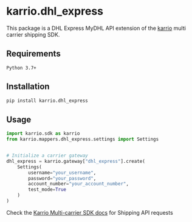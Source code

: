 # karrio.dhl_express

This package is a DHL Express MyDHL API extension of the [karrio](https://pypi.org/project/karrio) multi carrier shipping SDK.

## Requirements

`Python 3.7+`

## Installation

```bash
pip install karrio.dhl_express
```

## Usage

```python
import karrio.sdk as karrio
from karrio.mappers.dhl_express.settings import Settings


# Initialize a carrier gateway
dhl_express = karrio.gateway["dhl_express"].create(
    Settings(
        username="your_username",
        password="your_password",
        account_number="your_account_number",
        test_mode=True
    )
)
```

Check the [Karrio Multi-carrier SDK docs](https://docs.karrio.io) for Shipping API requests

